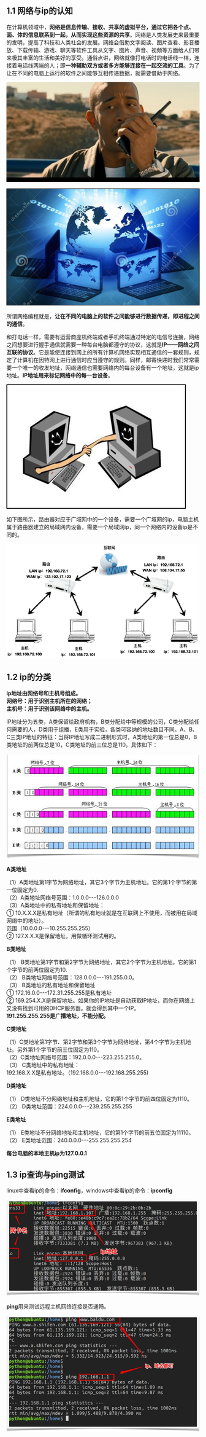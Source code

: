 ## 1.1 网络与ip的认知

在计算机领域中，**网络是信息传输、接收、共享的虚拟平台，通过它把各个点、面、体的信息联系到一起，从而实现这些资源的共享**。网络是人类发展史来最重要的发明，提高了科技和人类社会的发展。网络会借助文字阅读、图片查看、影音播放、下载传输、游戏、聊天等软件工具从文字、图片、声音、视频等方面给人们带来极其丰富的生活和美好的享受。通俗点讲，网络就像打电话时的电话线一样，连接着电话线两端的人；即**一种辅助双方或者多方能够连接在一起交流的工具**。为了让在不同的电脑上运行的软件之间能够互相传递数据，就需要借助于网络。

![](/assets/ip_img2.png)

![](/assets/ip_img1.png)

所谓网络编程就是，**让在不同的电脑上的软件之间能够进行数据传递，即进程之间的通信**。

和打电话一样，需要有运营商座机终端或者手机终端通过特定的电信号连接，网络之间想要进行握手通信就需要一种每台电脑都遵守的协议，这就是**IP——网络之间互联的协议**。它是能使连接到网上的所有计算机网络实现相互通信的一套规则，规定了计算机在因特网上进行通信时应当遵守的规则。同样，邮寄快递时我们常常需要一个唯一的收发地址，网络通信也需要网络内的每台设备有一个地址，这就是ip地址。**IP地址用来标记网络中的每一台设备**。

![](/assets/ip_img3.png)

如下图所示，路由器对应于广域网中的一个设备，需要一个广域网的ip，电脑主机属于路由器建立的局域网内设备，需要一个局域网ip，同一个网络内的设备ip是不同的。

![](/assets/ip_img4.png)

## 1.2 ip的分类

**ip地址由网络号和主机号组成。  
网络号：用于识别主机所在的网络；  
主机号：用于识别该网络中的主机。**

IP地址分为五类，A类保留给政府机构，B类分配给中等规模的公司，C类分配给任何需要的人，D类用于组播，E类用于实验，各类可容纳的地址数目不同。A、B、C三类IP地址的特征：当将IP地址写成二进制形式时，A类地址的第一位总是0，B类地址的前两位总是10，C类地址的前三位总是110。具体如下：

![](/assets/ip_img5.png)

**A类地址**

（1）A类地址第1字节为网络地址，其它3个字节为主机地址。它的第1个字节的第一位固定为0.  
（2）A类地址网络号范围：1.0.0.0---126.0.0.0  
（3）A类地址中的私有地址和保留地址：  
① 10.X.X.X是私有地址（所谓的私有地址就是在互联网上不使用，而被用在局域网络中的地址）。  
范围（10.0.0.0---10.255.255.255）  
② 127.X.X.X是保留地址，用做循环测试用的。

**B类地址**

（1） B类地址第1字节和第2字节为网络地址，其它2个字节为主机地址。它的第1个字节的前两位固定为10.  
（2） B类地址网络号范围：128.0.0.0---191.255.0.0。  
（3） B类地址的私有地址和保留地址  
① 172.16.0.0---172.31.255.255是私有地址  
② 169.254.X.X是保留地址。如果你的IP地址是自动获取IP地址，而你在网络上又没有找到可用的DHCP服务器。就会得到其中一个IP。  
**191.255.255.255是广播地址，不能分配。**

**C类地址**

（1）C类地址第1字节、第2字节和第3个字节为网络地址，第4个字节为主机地址。另外第1个字节的前三位固定为110。  
（2）C类地址网络号范围：192.0.0.0---223.255.255.0。  
（3） C类地址中的私有地址：  
192.168.X.X是私有地址。（192.168.0.0---192.168.255.255\)

**D类地址**

（1） D类地址不分网络地址和主机地址，它的第1个字节的前四位固定为1110。  
（2） D类地址范围：224.0.0.0---239.255.255.255

**E类地址**

（1） E类地址不分网络地址和主机地址，它的第1个字节的前五位固定为11110。  
（2） E类地址范围：240.0.0.0---255.255.255.254

**每台电脑的本地主机ip为127.0.0.1**

## 1.3 ip查询与ping测试

linux中查看ip的命令：**ifconfig**，windows中查看ip的命令：**ipconfig**

![](/assets/ip_img6.png)

**ping**用来测试远程主机网络连接是否通畅。

![](/assets/ip_img7.png)



